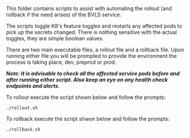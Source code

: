 This folder contains scripts to assist with automating the rollout (and rollback if the need arises) of the BVLS service.

The scripts toggle K8's feature toggles and restarts any affected pods to pick up the secrets changed. There is
nothing sensitive with the actual toggles, they are simple boolean values.

There are two main executable files, a rollout file and a rollback file.  Upon running either file you will be prompted
to provide the environment the process is taking place, dev, preprod or prod.

**_Note: It is advisable to check all the affected service pods before and after running either script. Also keep an eye on any health check endpoints and alerts._**

To rollout execute the script shown below and follow the prompts:

```
./rollout.sh
```

To rollback execute the script shwon below and follow the prompts:

```
./rollback.sh
```

